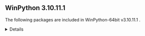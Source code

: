 ## WinPython 3.10.11.1 

The following packages are included in WinPython-64bit v3.10.11.1 .

<details>

### Tools

Name | Version | Description
-----|---------|------------
[Nodejs](https://nodejs.org) | v18.16.0 | a JavaScript runtime built on Chrome's V8 JavaScript engine
[npmjs](https://www.npmjs.com/) | 9.5.1 | a package manager for JavaScript
[Pandoc](https://pandoc.org/) | 2.3 | a universal document converter

### Python packages

Name | Version | Description
-----|---------|------------
[Python](http://www.python.org/) | 3.10.11 | Python programming language with standard library
[accelerate](https://pypi.org/project/accelerate) | 0.19.0 | Accelerate
[adodbapi](https://pypi.org/project/adodbapi) | 2.6.1.3 | A pure Python package implementing PEP 249 DB-API using Microsoft ADO.
[affine](https://pypi.org/project/affine) | 2.3.1 | Matrices describing affine transformation of the plane.
[aiofiles](https://pypi.org/project/aiofiles) | 22.1.0 | File support for asyncio.
[aiohttp](https://pypi.org/project/aiohttp) | 3.8.3 | Async http client/server framework (asyncio)
[aiosignal](https://pypi.org/project/aiosignal) | 1.2.0 | aiosignal: a list of registered asynchronous callbacks
[aiosqlite](https://pypi.org/project/aiosqlite) | 0.17.0 | asyncio bridge to the standard sqlite3 module
[alabaster](https://pypi.org/project/alabaster) | 0.7.12 | A configurable sidebar-enabled Sphinx theme
[alembic](https://pypi.org/project/alembic) | 1.8.0 | A database migration tool for SQLAlchemy.
[algopy](https://pypi.org/project/algopy) | 0.5.7 | ALGOPY: Taylor Arithmetic Computation and Algorithmic Differentiation
[altair](https://pypi.org/project/altair) | 4.2.2 | Altair: A declarative statistical visualization library for Python.
[altair_data_server](https://pypi.org/project/altair_data_server) | 0.4.1 | A background data server for Altair charts.
[altair_transform](https://pypi.org/project/altair_transform) | 0.2.0 | A python engine for evaluating Altair transforms.
[aniso8601](https://pypi.org/project/aniso8601) | 9.0.1 | A library for parsing ISO 8601 strings.
[ansiwrap](https://pypi.org/project/ansiwrap) | 0.8.4 | textwrap, but savvy to ANSI colors and styles
[anyio](https://pypi.org/project/anyio) | 3.6.2 | High level compatibility layer for multiple asynchronous event loop implementations
[appdirs](https://pypi.org/project/appdirs) | 1.4.4 | A small Python module for determining appropriate platform-specific dirs, e.g. a "user data dir".
[argon2_cffi](https://pypi.org/project/argon2_cffi) | 21.3.0 | The secure Argon2 password hashing algorithm.
[argon2_cffi_bindings](https://pypi.org/project/argon2_cffi_bindings) | 21.2.0 | Low-level CFFI bindings for Argon2
[arrow](https://pypi.org/project/arrow) | 1.2.2 | Better dates & times for Python
[arviz](https://pypi.org/project/arviz) | 0.15.1 | Exploratory analysis of Bayesian models
[asciitree](https://pypi.org/project/asciitree) | 0.3.3 | Draws ASCII trees.
[asgi_csrf](https://pypi.org/project/asgi_csrf) | 0.9 | ASGI middleware for protecting against CSRF attacks
[asgiref](https://pypi.org/project/asgiref) | 3.5.2 | ASGI specs, helper code, and adapters
[asn1crypto](https://pypi.org/project/asn1crypto) | 1.4.0 | Fast ASN.1 parser and serializer with definitions for private keys, public keys, certificates, CRL, OCSP, CMS, PKCS#3, PKCS#7, PKCS#8, PKCS#12, PKCS#5, X.509 and TSP
[asteval](https://pypi.org/project/asteval) | 0.9.27 | Safe, minimalistic evaluator of python expression using ast module
[astroid](https://pypi.org/project/astroid) | 2.12.12 | An abstract syntax tree for Python with inference support.
[astroml](https://pypi.org/project/astroml) | 1.0.2.post1 | tools for machine learning and data mining in Astronomy
[astropy](https://pypi.org/project/astropy) | 5.1.1 | Community-developed python astronomy tools
[asttokens](https://pypi.org/project/asttokens) | 2.1.0 | Annotate AST trees with source code positions
[async_generator](https://pypi.org/project/async_generator) | 1.10 | Async generators and context managers for Python 3.5+
[async_timeout](https://pypi.org/project/async_timeout) | 4.0.2 | Timeout context manager for asyncio programs
[atomicwrites](https://pypi.org/project/atomicwrites) | 1.4.0 | Atomic file writes.
[attrs](https://pypi.org/project/attrs) | 22.1.0 | Classes Without Boilerplate
[autopep8](https://pypi.org/project/autopep8) | 1.7.0 | A tool that automatically formats Python code to conform to the PEP 8 style guide
[azure_core](https://pypi.org/project/azure_core) | 1.25.1 | Microsoft Azure Core Library for Python
[azure_cosmos](https://pypi.org/project/azure_cosmos) | 4.3.1 | Microsoft Azure Cosmos Client Library for Python
[azure_identity](https://pypi.org/project/azure_identity) | 1.12.0 | Microsoft Azure Identity Library for Python
[babel](https://pypi.org/project/babel) | 2.10.3 | Internationalization utilities
[backcall](https://pypi.org/project/backcall) | 0.2.0 | Specifications for callback functions passed in to an API
[backports_abc](https://pypi.org/project/backports_abc) | 0.5 | A backport of recent additions to the 'collections.abc' module.
[baresql](https://pypi.org/project/baresql) | 0.8.0 | playing SQL directly on Python datas
[bcrypt](https://pypi.org/project/bcrypt) | 3.2.0 | Modern password hashing for your software and your servers
[beautifulsoup4](https://pypi.org/project/beautifulsoup4) | 4.11.1 | Screen-scraping library
[binaryornot](https://pypi.org/project/binaryornot) | 0.4.4 | Ultra-lightweight pure Python package to check if a file is binary or text.
[black](https://pypi.org/project/black) | 23.3.0 | The uncompromising code formatter.
[bleach](https://pypi.org/project/bleach) | 5.0.0 | An easy safelist-based HTML-sanitizing tool.
[blinker](https://pypi.org/project/blinker) | 1.4 | Fast, simple object-to-object and broadcast signaling
[blis](https://pypi.org/project/blis) | 0.7.9 | The Blis BLAS-like linear algebra library, as a self-contained C-extension.
[blosc](https://pypi.org/project/blosc) | 1.10.6 | Blosc data compressor
[bokeh](https://pypi.org/project/bokeh) | 3.1.1 | Interactive plots and applications in the browser from Python
[botorch](https://pypi.org/project/botorch) | 0.8.5 | Bayesian Optimization in PyTorch
[bottleneck](https://pypi.org/project/bottleneck) | 1.3.4 | Fast NumPy array functions written in C
[bqplot](https://pypi.org/project/bqplot) | 0.12.39 | Interactive plotting for the Jupyter notebook, using d3.js and ipywidgets.
[branca](https://pypi.org/project/branca) | 0.5.0 | Generate complex HTML+JS pages with Python
[brewer2mpl](https://pypi.org/project/brewer2mpl) | 1.4.1 | Connect colorbrewer2.org color maps to Python and matplotlib
[brotli](https://pypi.org/project/brotli) | 1.0.9 | Python bindings for the Brotli compression library
[build](https://pypi.org/project/build) | 0.10.0 | A simple, correct Python build frontend
[cachelib](https://pypi.org/project/cachelib) | 0.9.0 | A collection of cache libraries in the same API interface.
[cachetools](https://pypi.org/project/cachetools) | 5.2.0 | Extensible memoizing collections and decorators
[cartopy](https://pypi.org/project/cartopy) | 0.21.1 | A cartographic python library with Matplotlib support for visualisation
[catalogue](https://pypi.org/project/catalogue) | 2.0.8 | Super lightweight function registries for your library
[certifi](https://pypi.org/project/certifi) | 2022.9.24 | Python package for providing Mozilla's CA Bundle.
[cffi](https://pypi.org/project/cffi) | 1.15.0 | Foreign Function Interface for Python calling C code.
[cftime](https://pypi.org/project/cftime) | 1.6.0 | Time-handling functionality from netcdf4-python
[chardet](https://pypi.org/project/chardet) | 5.0.0 | Universal encoding detector for Python 2 and 3
[charset_normalizer](https://pypi.org/project/charset_normalizer) | 2.0.12 | The Real First Universal Charset Detector. Open, modern and actively maintained alternative to Chardet.
[click](https://pypi.org/project/click) | 8.1.3 | Composable command line interface toolkit
[click_default_group_wheel](https://pypi.org/project/click_default_group_wheel) | 1.2.2 | Extends click.Group to invoke a command without explicit subcommand name (packaged as a wheel)
[click_plugins](https://pypi.org/project/click_plugins) | 1.1.1 | An extension module for click to enable registering CLI commands via setuptools entry-points.
[cligj](https://pypi.org/project/cligj) | 0.7.2 | Click params for commmand line interfaces to GeoJSON
[cloudpickle](https://pypi.org/project/cloudpickle) | 2.1.0 | Extended pickling support for Python objects
[clr_loader](https://pypi.org/project/clr_loader) | 0.2.5 | Generic pure Python loader for .NET runtimes
[clrmagic](https://pypi.org/project/clrmagic) | 0.0.1a2 | IPython cell magic to use .NET languages
[colorama](https://pypi.org/project/colorama) | 0.4.6 | Cross-platform colored terminal text.
[colorcet](https://pypi.org/project/colorcet) | 3.0.1 | Collection of perceptually uniform colormaps
[comm](https://pypi.org/project/comm) | 0.1.3 | Jupyter Python Comm implementation, for usage in ipykernel, xeus-python etc.
[commonmark](https://pypi.org/project/commonmark) | 0.9.1 | Python parser for the CommonMark Markdown spec
[confection](https://pypi.org/project/confection) | 0.0.3 | The sweetest config system for Python
[cons](https://pypi.org/project/cons) | 0.4.5 | An implementation of Lisp/Scheme-like cons in Python.
[contourpy](https://pypi.org/project/contourpy) | 1.0.7 | Python library for calculating contours of 2D quadrilateral grids
[cookiecutter](https://pypi.org/project/cookiecutter) | 2.1.1 | A command-line utility that creates projects from project templates, e.g. creating a Python package project from a Python package project template.
[coverage](https://pypi.org/project/coverage) | 6.5.0 | Code coverage measurement for Python
[cramjam](https://pypi.org/project/cramjam) | 2.6.2 | Thin Python bindings to de/compression algorithms in Rust
[cryptography](https://pypi.org/project/cryptography) | 37.0.4 | cryptography is a package which provides cryptographic recipes and primitives to Python developers.
[csvs_to_sqlite](https://pypi.org/project/csvs_to_sqlite) | 1.3.1a0 | Convert CSV files into a SQLite database
[cvxopt](https://pypi.org/project/cvxopt) | 1.3.0 | Convex optimization package
[cvxpy](https://pypi.org/project/cvxpy) | 1.3.1 | A domain-specific language for modeling convex optimization problems in Python.
[cycler](https://pypi.org/project/cycler) | 0.11.0 | Composable style cycles
[cymem](https://pypi.org/project/cymem) | 2.0.7 | Manage calls to calloc/free through Cython
[cython](https://pypi.org/project/cython) | 0.29.34 | The Cython compiler for writing C extensions for the Python language.
[cytoolz](https://pypi.org/project/cytoolz) | 0.12.1 | Cython implementation of Toolz: High performance functional utilities
[dash](https://pypi.org/project/dash) | 2.8.1 | A Python framework for building reactive web-apps. Developed by Plotly.
[dash_core_components](https://pypi.org/project/dash_core_components) | 2.0.0 | Core component suite for Dash
[dash_html_components](https://pypi.org/project/dash_html_components) | 2.0.0 | Vanilla HTML components for Dash
[dash_table](https://pypi.org/project/dash_table) | 5.0.0 | Dash table
[dask](https://pypi.org/project/dask) | 2023.5.0 | Parallel PyData with Task Scheduling
[dask_glm](https://pypi.org/project/dask_glm) | 0.2.0 | Generalized Linear Models with Dask
[dask_image](https://pypi.org/project/dask_image) | 2023.3.0 | Distributed image processing
[dask_ml](https://pypi.org/project/dask_ml) | 2023.3.24 | A library for distributed and parallel machine learning
[dask_searchcv](https://pypi.org/project/dask_searchcv) | 0.2.0 | Tools for doing hyperparameter search with Scikit-Learn and Dask
[databases](https://pypi.org/project/databases) | 0.5.5 | Async database support for Python.
[datasette](https://pypi.org/project/datasette) | 0.64.3 | A tool for exploring and publishing data
[datasette_graphql](https://pypi.org/project/datasette_graphql) | 2.1.1 | Datasette plugin providing an automatic GraphQL API for your SQLite databases
[datashader](https://pypi.org/project/datashader) | 0.14.5a1+g7a97e97.dirty | Data visualization toolchain based on aggregating into a grid
[datashape](https://pypi.org/project/datashape) | 0.5.2 | A data description language.
[dateparser](https://pypi.org/project/dateparser) | 1.1.0 | Date parsing library designed to parse dates from HTML pages
[db.py](https://pypi.org/project/db.py) | 0.5.4b1 | a db package that doesn't suck
[deap](https://pypi.org/project/deap) | 1.3.1 | Distributed Evolutionary Algorithms in Python
[debugpy](https://pypi.org/project/debugpy) | 1.6.7 | An implementation of the Debug Adapter Protocol for Python
[decorator](https://pypi.org/project/decorator) | 4.4.2 | Decorators for Humans
[defusedxml](https://pypi.org/project/defusedxml) | 0.7.1 | XML bomb protection for Python stdlib modules
[deprecated](https://pypi.org/project/deprecated) | 1.2.13 | Python @deprecated decorator to deprecate old python classes, functions or methods.
[deprecation](https://pypi.org/project/deprecation) | 2.1.0 | A library to handle automated deprecations
[diff_match_patch](https://pypi.org/project/diff_match_patch) | 20200713 | Repackaging of Google's Diff Match and Patch libraries. Offers robust algorithms to perform the operations required for synchronizing plain text.
[dill](https://pypi.org/project/dill) | 0.3.5 | serialize all of python
[dirty_cat](https://pypi.org/project/dirty_cat) | 0.4.1 | Machine learning with dirty categories.
[distlib](https://pypi.org/project/distlib) | 0.3.6 | Distribution utilities
[distributed](https://pypi.org/project/distributed) | 2023.5.0 | Distributed scheduler for Dask
[django](https://pypi.org/project/django) | 4.1.2 | A high-level Python web framework that encourages rapid development and clean, pragmatic design.
[dnspython](https://pypi.org/project/dnspython) | 2.1.0 | DNS toolkit
[docopt](https://pypi.org/project/docopt) | 0.6.2 | Pythonic argument parser, that will make you smile
[docrepr](https://pypi.org/project/docrepr) | 0.1.1 | docrepr renders Python docstrings in HTML
[docstring_to_markdown](https://pypi.org/project/docstring_to_markdown) | 0.10 | On the fly conversion of Python docstrings to markdown
[docutils](https://pypi.org/project/docutils) | 0.18.1 | Docutils -- Python Documentation Utilities
[duckdb](https://pypi.org/project/duckdb) | 0.8.0 | DuckDB embedded database
[ecos](https://pypi.org/project/ecos) | 2.0.12 | This is the Python package for ECOS: Embedded Cone Solver. See Github page for more information.
[emcee](https://pypi.org/project/emcee) | 3.1.2 | The Python ensemble sampling toolkit for MCMC
[entrypoints](https://pypi.org/project/entrypoints) | 0.4 | Discover and load entry points from installed packages.
[et_xmlfile](https://pypi.org/project/et_xmlfile) | 1.1.0 | An implementation of lxml.xmlfile for the standard library
[etuples](https://pypi.org/project/etuples) | 0.3.8 | Python S-expression emulation using tuple-like objects.
[exceptiongroup](https://pypi.org/project/exceptiongroup) | 1.1.1 | Backport of PEP 654 (exception groups)
[executing](https://pypi.org/project/executing) | 1.2.0 | Get the currently executing AST node of a frame, and other information
[fast_histogram](https://pypi.org/project/fast_histogram) | 0.11 | Fast simple 1D and 2D histograms
[fastai](https://pypi.org/project/fastai) | 2.7.12 | fastai makes deep learning with PyTorch faster, more accurate, and easier
[fastapi](https://pypi.org/project/fastapi) | 0.95.1 | FastAPI framework, high performance, easy to learn, fast to code, ready for production
[fastcore](https://pypi.org/project/fastcore) | 1.5.11 | Python supercharged for fastai development
[fastdownload](https://pypi.org/project/fastdownload) | 0.0.7 | A general purpose data downloading library.
[fasteners](https://pypi.org/project/fasteners) | 0.17.3 | A python package that provides useful locks.
[fastjsonschema](https://pypi.org/project/fastjsonschema) | 2.16.2 | Fastest Python implementation of JSON schema
[fastparquet](https://pypi.org/project/fastparquet) | 2023.4.0 | Python support for Parquet file format
[fastprogress](https://pypi.org/project/fastprogress) | 1.0.3 | A nested progress with plotting options for fastai
[feather_format](https://pypi.org/project/feather_format) | 0.4.1 | Simple wrapper library to the Apache Arrow-based Feather File Format
[filelock](https://pypi.org/project/filelock) | 3.8.0 | A platform independent file lock.
[filterpy](https://pypi.org/project/filterpy) | 1.4.5 | Kalman filtering and optimal estimation library
[fiona](https://pypi.org/project/fiona) | 1.8.21 | Fiona reads and writes spatial data files
[flake8](https://pypi.org/project/flake8) | 5.0.4 | the modular source code checker: pep8, pyflakes and co
[flask](https://pypi.org/project/flask) | 2.2.2 | A simple framework for building complex web applications.
[flask_accepts](https://pypi.org/project/flask_accepts) | 0.18.4 | Easy, opinionated Flask input/output handling with Flask-restx and Marshmallow
[flask_mail](https://pypi.org/project/flask_mail) | 0.9.1 | Flask extension for sending email
[flask_restx](https://pypi.org/project/flask_restx) | 0.5.1 | Fully featured framework for fast, easy and documented API development with Flask
[flask_session](https://pypi.org/project/flask_session) | 0.4.0 | Adds server-side session support to your Flask application
[flask_sqlalchemy](https://pypi.org/project/flask_sqlalchemy) | 2.5.1 | Adds SQLAlchemy support to your Flask application.
[flaskerize](https://pypi.org/project/flaskerize) | 0.14.0 | Python CLI build/dev tool for templated code generation and project modification. Think Angular schematics for Python.
[flit](https://pypi.org/project/flit) | 3.8.0 | A simple packaging tool for simple packages.
[flit_core](https://pypi.org/project/flit_core) | 3.8.0 | Distribution-building parts of Flit. See flit package for more information
[folium](https://pypi.org/project/folium) | 0.13.0 | Make beautiful maps with Leaflet.js & Python
[fonttools](https://pypi.org/project/fonttools) | 4.37.4 | Tools to manipulate font files
[formlayout](https://pypi.org/project/formlayout) | 1.2.1a1 | The most easy way to create Qt form dialogs and widgets with Python
[fqdn](https://pypi.org/project/fqdn) | 1.5.1 | Validates fully-qualified domain names against RFC 1123, so that they are acceptable to modern bowsers
[frozenlist](https://pypi.org/project/frozenlist) | 1.3.0 | A list-like structure which implements collections.abc.MutableSequence
[fs](https://pypi.org/project/fs) | 2.4.15 | Python's filesystem abstraction layer
[fsspec](https://pypi.org/project/fsspec) | 2023.5.0 | File-system specification
[future](https://pypi.org/project/future) | 0.18.2 | Clean single-source support for Python 3 and 2
[fuzzywuzzy](https://pypi.org/project/fuzzywuzzy) | 0.18.0 | Fuzzy string matching in python
[gast](https://pypi.org/project/gast) | 0.4.0 | Python AST that abstracts the underlying Python version
[gdal](https://pypi.org/project/gdal) | 3.4.3 | GDAL: Geospatial Data Abstraction Library
[geographiclib](https://pypi.org/project/geographiclib) | 1.52 | The geodesic routines from GeographicLib
[geopandas](https://pypi.org/project/geopandas) | 0.13.0 | Geographic pandas extensions
[geopy](https://pypi.org/project/geopy) | 2.2.0 | Python Geocoding Toolbox
[geoviews](https://pypi.org/project/geoviews) | 1.10.0a2.post4+g65df916 | GeoViews is a Python library that makes it easy to explore and visualize geographical, meteorological, and oceanographic datasets, such as those used in weather, climate, and remote sensing research.
[gitdb](https://pypi.org/project/gitdb) | 4.0.9 | Git Object Database
[gitpython](https://pypi.org/project/gitpython) | 3.1.29 | Python Git Library
[gmpy2](https://pypi.org/project/gmpy2) | 2.1.5 | GMP/MPIR, MPFR, and MPC interface to Python 2.6+ and 3.x
[gpytorch](https://pypi.org/project/gpytorch) | 1.10 | An implementation of Gaussian Processes in Pytorch
[graphene](https://pypi.org/project/graphene) | 3.1.1 | GraphQL Framework for Python
[graphql_core](https://pypi.org/project/graphql_core) | 3.2.3 | GraphQL implementation for Python, a port of GraphQL.js, the JavaScript reference implementation for GraphQL.
[graphql_relay](https://pypi.org/project/graphql_relay) | 3.2.0 | Relay library for graphql-core-next
[greenlet](https://pypi.org/project/greenlet) | 2.0.2 | Lightweight in-process concurrent programming
[guidata](https://pypi.org/project/guidata) | 2.3.1 | Automatic graphical user interfaces generation for easy dataset editing and display
[guiqwt](https://pypi.org/project/guiqwt) | 4.3.3 | guiqwt is a set of tools for curve and image plotting (extension to PythonQwt)
[h11](https://pypi.org/project/h11) | 0.12.0 | A pure-Python, bring-your-own-I/O implementation of HTTP/1.1
[h2](https://pypi.org/project/h2) | 4.1.0 | HTTP/2 State-Machine based protocol implementation
[h5netcdf](https://pypi.org/project/h5netcdf) | 1.1.0 | netCDF4 via h5py
[h5py](https://pypi.org/project/h5py) | 3.7.0 | Read and write HDF5 files from Python
[heapdict](https://pypi.org/project/heapdict) | 1.0.1 | a heap with decrease-key and increase-key operations
[holoviews](https://pypi.org/project/holoviews) | 1.16.0 | Stop plotting your data - annotate your data and let it visualize itself.
[hpack](https://pypi.org/project/hpack) | 4.0.0 | Pure-Python HPACK header compression
[html5lib](https://pypi.org/project/html5lib) | 1.1 | HTML parser based on the WHATWG HTML specification
[httpcore](https://pypi.org/project/httpcore) | 0.15.0 | A minimal low-level HTTP client.
[httpie](https://pypi.org/project/httpie) | 3.2.1 | HTTPie - a CLI, cURL-like tool for humans.
[httpx](https://pypi.org/project/httpx) | 0.23.0 | The next generation HTTP client.
[huggingface_hub](https://pypi.org/project/huggingface_hub) | 0.14.1 | Client library to download and publish models, datasets and other repos on the huggingface.co hub
[hupper](https://pypi.org/project/hupper) | 1.10.3 | Integrated process monitor for developing and reloading daemons.
[husl](https://pypi.org/project/husl) | 4.0.3 | Human-friendly HSL
[hvplot](https://pypi.org/project/hvplot) | 0.8.3 | A high-level plotting API for the PyData ecosystem built on HoloViews.
[hypercorn](https://pypi.org/project/hypercorn) | 0.14.3 | A ASGI Server based on Hyper libraries and inspired by Gunicorn.
[hyperframe](https://pypi.org/project/hyperframe) | 6.0.1 | HTTP/2 framing layer for Python
[hypothesis](https://pypi.org/project/hypothesis) | 6.56.2 | A library for property-based testing
[idlex](https://pypi.org/project/idlex) | 1.22 | IDLE Extensions for Python
[idna](https://pypi.org/project/idna) | 3.1 | Internationalized Domain Names in Applications (IDNA)
[imageio](https://pypi.org/project/imageio) | 2.28.1 | Library for reading and writing a wide range of image, video, scientific, and volumetric data formats.
[imageio_ffmpeg](https://pypi.org/project/imageio_ffmpeg) | 0.4.2 | FFMPEG wrapper for Python
[imagesize](https://pypi.org/project/imagesize) | 1.4.1 | Getting image size from png/jpeg/jpeg2000/gif file
[imbalanced_learn](https://pypi.org/project/imbalanced_learn) | 0.10.1 | Toolbox for imbalanced dataset in machine learning.
[importlib_metadata](https://pypi.org/project/importlib_metadata) | 5.0.0 | Read metadata from Python packages
[inflection](https://pypi.org/project/inflection) | 0.5.1 | A port of Ruby on Rails inflector to Python
[iniconfig](https://pypi.org/project/iniconfig) | 1.1.1 | iniconfig: brain-dead simple config-ini parsing
[intake](https://pypi.org/project/intake) | 0.6.4 | Data load and catalog system
[intervaltree](https://pypi.org/project/intervaltree) | 3.0.2 | Editable interval tree data structure for Python 2 and 3
[ipycanvas](https://pypi.org/project/ipycanvas) | 0.13.1 | Interactive widgets library exposing the browser's Canvas API
[ipydatagrid](https://pypi.org/project/ipydatagrid) | 1.1.15 | Fast Datagrid widget for the Jupyter Notebook and JupyterLab
[ipykernel](https://pypi.org/project/ipykernel) | 6.22.0 | IPython Kernel for Jupyter
[ipyleaflet](https://pypi.org/project/ipyleaflet) | 0.17.2 | A Jupyter widget for dynamic Leaflet maps
[ipympl](https://pypi.org/project/ipympl) | 0.9.3 | Matplotlib Jupyter Extension
[ipython](https://pypi.org/project/ipython) | 8.13.1 | IPython: Productive Interactive Computing
[ipython_genutils](https://pypi.org/project/ipython_genutils) | 0.2.0 | Vestigial utilities from IPython
[ipython_sql](https://pypi.org/project/ipython_sql) | 0.4.1b1 | RDBMS access via IPython
[ipywidgets](https://pypi.org/project/ipywidgets) | 8.0.6 | IPython HTML widgets for Jupyter
[isoduration](https://pypi.org/project/isoduration) | 20.11.0 | Operations with ISO 8601 durations
[isort](https://pypi.org/project/isort) | 5.10.1 | A Python utility / library to sort Python imports.
[itsdangerous](https://pypi.org/project/itsdangerous) | 2.1.2 | Various helpers to pass data to untrusted environments and back.
[janus](https://pypi.org/project/janus) | 1.0.0 | Mixed sync-async queue to interoperate between asyncio tasks and classic threads
[jaraco.classes](https://pypi.org/project/jaraco.classes) | 3.2.3 | Utility functions for Python class constructs
[jedi](https://pypi.org/project/jedi) | 0.18.2 | An autocompletion tool for Python that can be used for text editors.
[jellyfish](https://pypi.org/project/jellyfish) | 0.11.2 | a library for doing approximate and phonetic matching of strings.
[jinja2](https://pypi.org/project/jinja2) | 3.1.2 | A small but fast and easy to use stand-alone template engine written in pure python.
[jinja2_time](https://pypi.org/project/jinja2_time) | 0.2.0 | Jinja2 Extension for Dates and Times
[joblib](https://pypi.org/project/joblib) | 1.2.0 | Lightweight pipelining: using Python functions as pipeline jobs.
[json5](https://pypi.org/project/json5) | 0.9.8 | A Python implementation of the JSON5 data format.
[jsonpointer](https://pypi.org/project/jsonpointer) | 2.3 | Identify specific nodes in a JSON document (RFC 6901)
[jsonschema](https://pypi.org/project/jsonschema) | 4.17.3 | An implementation of JSON Schema validation for Python
[julia](https://pypi.org/project/julia) | 0.6.1 | Julia/Python bridge with IPython support.
[jupyter](https://pypi.org/project/jupyter) | 1.0.0 | Jupyter metapackage. Install all the Jupyter components in one go.
[jupyter_bokeh](https://pypi.org/project/jupyter_bokeh) | 3.0.7 | A Jupyter extension for rendering Bokeh content.
[jupyter_client](https://pypi.org/project/jupyter_client) | 8.2.0 | Jupyter protocol implementation and client libraries
[jupyter_console](https://pypi.org/project/jupyter_console) | 6.4.4 | Jupyter terminal console
[jupyter_core](https://pypi.org/project/jupyter_core) | 5.3.0 | Jupyter core package. A base package on which Jupyter projects rely.
[jupyter_events](https://pypi.org/project/jupyter_events) | 0.6.3 | Jupyter Event System library
[jupyter_packaging](https://pypi.org/project/jupyter_packaging) | 0.12.3 | Jupyter Packaging Utilities
[jupyter_server](https://pypi.org/project/jupyter_server) | 2.5.0 | The Jupyter Server
[jupyter_server_fileid](https://pypi.org/project/jupyter_server_fileid) | 0.9.0 | 
[jupyter_server_mathjax](https://pypi.org/project/jupyter_server_mathjax) | 0.2.6 | MathJax resources as a Jupyter Server Extension.
[jupyter_server_terminals](https://pypi.org/project/jupyter_server_terminals) | 0.4.4 | A Jupyter Server Extension Providing Terminals.
[jupyter_server_ydoc](https://pypi.org/project/jupyter_server_ydoc) | 0.8.0 | A Jupyter Server Extension Providing Y Documents.
[jupyter_sphinx](https://pypi.org/project/jupyter_sphinx) | 0.4.0 | Jupyter Sphinx Extensions
[jupyter_ydoc](https://pypi.org/project/jupyter_ydoc) | 0.2.4 | Document structures for collaborative editing using Ypy
[jupyterlab](https://pypi.org/project/jupyterlab) | 3.6.3 | The JupyterLab notebook server extension.
[jupyterlab_launcher](https://pypi.org/project/jupyterlab_launcher) | 0.13.1 | Jupyter Launcher
[jupyterlab_pygments](https://pypi.org/project/jupyterlab_pygments) | 0.2.2 | Pygments theme
[jupyterlab_rise](https://pypi.org/project/jupyterlab_rise) | 0.2.0 | RISE: "Live" Reveal.js JupyterLab Slideshow extension.
[jupyterlab_server](https://pypi.org/project/jupyterlab_server) | 2.22.1 | JupyterLab Server
[jupyterlab_widgets](https://pypi.org/project/jupyterlab_widgets) | 3.0.7 | JupyterLab extension providing HTML widgets
[keyring](https://pypi.org/project/keyring) | 23.13.1 | Store and access your passwords safely.
[kiwisolver](https://pypi.org/project/kiwisolver) | 1.4.3 | A fast implementation of the Cassowary constraint solver
[langcodes](https://pypi.org/project/langcodes) | 3.3.0 | Tools for labeling human languages with IETF language tags
[lazy_loader](https://pypi.org/project/lazy_loader) | 0.2 | lazy_loader
[lazy_object_proxy](https://pypi.org/project/lazy_object_proxy) | 1.7.1 | A fast and thorough lazy object proxy.
[linear_operator](https://pypi.org/project/linear_operator) | 0.4.0 | A linear operator implementation, primarily designed for finite-dimensional positive definite operators (i.e. kernel matrices).
[linkify_it_py](https://pypi.org/project/linkify_it_py) | 2.0.0 | Links recognition library with FULL unicode support.
[llvmlite](https://pypi.org/project/llvmlite) | 0.40.0 | lightweight wrapper around basic LLVM functionality
[lmfit](https://pypi.org/project/lmfit) | 1.0.3 | Least-Squares Minimization with Bounds and Constraints
[locket](https://pypi.org/project/locket) | 1.0.0 | File-based locks for Python for Linux and Windows
[logical_unification](https://pypi.org/project/logical_unification) | 0.4.5 | Logical unification in Python
[loky](https://pypi.org/project/loky) | 3.4.0 | A robust implementation of concurrent.futures.ProcessPoolExecutor
[lxml](https://pypi.org/project/lxml) | 4.9.0 | Powerful and Pythonic XML processing library combining libxml2/libxslt with the ElementTree API.
[lz4](https://pypi.org/project/lz4) | 4.3.2 | LZ4 Bindings for Python
[mako](https://pypi.org/project/mako) | 1.2.0 | A super-fast templating language that borrows the  best ideas from the existing templating languages.
[markdown](https://pypi.org/project/markdown) | 3.3.7 | Python implementation of Markdown.
[markdown_it_py](https://pypi.org/project/markdown_it_py) | 2.2.0 | Python port of markdown-it. Markdown parsing, done right!
[markupsafe](https://pypi.org/project/markupsafe) | 2.1.1 | Safely add untrusted strings to HTML/XML markup.
[marshmallow](https://pypi.org/project/marshmallow) | 3.12.1 | A lightweight library for converting complex datatypes to and from native Python datatypes.
[matplotlib](https://pypi.org/project/matplotlib) | 3.7.1 | Python plotting package
[matplotlib_inline](https://pypi.org/project/matplotlib_inline) | 0.1.6 | Inline Matplotlib backend for Jupyter
[maturin](https://pypi.org/project/maturin) | 0.14.15 | Build and publish crates with pyo3, rust-cpython and cffi bindings as well as rust binaries as python packages
[mccabe](https://pypi.org/project/mccabe) | 0.7.0 | McCabe checker, plugin for flake8
[mdit_py_plugins](https://pypi.org/project/mdit_py_plugins) | 0.3.5 | Collection of plugins for markdown-it-py
[mdurl](https://pypi.org/project/mdurl) | 0.1.2 | Markdown URL utilities
[mercantile](https://pypi.org/project/mercantile) | 1.2.1 | Web mercator XYZ tile utilities
[mergedeep](https://pypi.org/project/mergedeep) | 1.3.4 | A deep merge function for &#128013;.
[metakernel](https://pypi.org/project/metakernel) | 0.28.2 | Metakernel for Jupyter
[minikanren](https://pypi.org/project/minikanren) | 1.0.3 | Relational programming in Python
[missingno](https://pypi.org/project/missingno) | 0.5.1 | Missing data visualization module for Python.
[mistune](https://pypi.org/project/mistune) | 0.8.4 | The fastest markdown parser in pure Python
[mizani](https://pypi.org/project/mizani) | 0.9.0 | Scales for Python
[mlxtend](https://pypi.org/project/mlxtend) | 0.22.0 | Machine Learning Library Extensions
[more_itertools](https://pypi.org/project/more_itertools) | 9.0.0 | More routines for operating on iterables, beyond itertools
[moviepy](https://pypi.org/project/moviepy) | 1.0.3 | Video editing with Python
[mpl_scatter_density](https://pypi.org/project/mpl_scatter_density) | 0.7 | Matplotlib helpers to make density scatter plots
[mpld3](https://pypi.org/project/mpld3) | 0.5.8 | D3 Viewer for Matplotlib
[mpldatacursor](https://pypi.org/project/mpldatacursor) | 0.7.1 | Interactive data cursors for Matplotlib
[mpmath](https://pypi.org/project/mpmath) | 1.2.1 | Python library for arbitrary-precision floating-point arithmetic
[msal](https://pypi.org/project/msal) | 1.22.0 | The Microsoft Authentication Library (MSAL) for Python library enables your app to access the Microsoft Cloud by supporting authentication of users with Microsoft Azure Active Directory accounts (AAD) and Microsoft Accounts (MSA) using industry standard OAuth2 and OpenID Connect.
[msal_extensions](https://pypi.org/project/msal_extensions) | 1.0.0 | Microsoft Authentication Library extensions (MSAL EX) provides a persistence API that can save your data on disk, encrypted on Windows, macOS and Linux. Concurrent data access will be coordinated by a file lock mechanism.
[msgpack](https://pypi.org/project/msgpack) | 1.0.4 | MessagePack (de)serializer.
[msvc_runtime](https://pypi.org/project/msvc_runtime) | 14.34.31931 | Install the Microsoft&#8482; Visual C++&#8482; runtime DLLs to the sys.prefix and Scripts directories
[multidict](https://pypi.org/project/multidict) | 6.0.2 | multidict implementation
[multipledispatch](https://pypi.org/project/multipledispatch) | 0.6.0 | Multiple dispatch
[munch](https://pypi.org/project/munch) | 2.5.0 | A dot-accessible dictionary (a la JavaScript objects)
[murmurhash](https://pypi.org/project/murmurhash) | 1.0.9 | Cython bindings for MurmurHash
[mypy](https://pypi.org/project/mypy) | 1.3.0 | Optional static typing for Python
[mypy_extensions](https://pypi.org/project/mypy_extensions) | 1.0.0 | Experimental type system extensions for programs checked with the mypy typechecker.
[mysql_connector_python](https://pypi.org/project/mysql_connector_python) | 8.0.21 | MySQL driver written in Python
[nbclassic](https://pypi.org/project/nbclassic) | 1.0.0 | Jupyter Notebook as a Jupyter Server Extension.
[nbclient](https://pypi.org/project/nbclient) | 0.7.4 | A client library for executing notebooks. Formally nbconvert's ExecutePreprocessor.
[nbconvert](https://pypi.org/project/nbconvert) | 6.5.0 | Converting Jupyter Notebooks
[nbconvert_reportlab](https://pypi.org/project/nbconvert_reportlab) | 0.2 | Convert notebooks to PDF using Reportlab
[nbdime](https://pypi.org/project/nbdime) | 3.1.1 | Diff and merge of Jupyter Notebooks
[nbformat](https://pypi.org/project/nbformat) | 5.7.0 | The Jupyter Notebook format
[nbval](https://pypi.org/project/nbval) | 0.9.6 | A py.test plugin to validate Jupyter notebooks
[nest_asyncio](https://pypi.org/project/nest_asyncio) | 1.5.6 | Patch asyncio to allow nested event loops
[netcdf4](https://pypi.org/project/netcdf4) | 1.6.0 | Provides an object-oriented python interface to the netCDF version 4 library.
[networkx](https://pypi.org/project/networkx) | 3.1 | Python package for creating and manipulating graphs and networks
[nlopt](https://pypi.org/project/nlopt) | 2.7.1 | Library for nonlinear optimization, wrapping many algorithms for global and local, constrained or unconstrained, optimization
[nltk](https://pypi.org/project/nltk) | 3.7 | Natural Language Toolkit
[notebook](https://pypi.org/project/notebook) | 6.5.4 | A web-based notebook environment for interactive computing
[notebook_shim](https://pypi.org/project/notebook_shim) | 0.2.3 | A shim layer for notebook traits and config
[ntlm_auth](https://pypi.org/project/ntlm_auth) | 1.5.0 | Creates NTLM authentication structures
[numba](https://pypi.org/project/numba) | 0.57.0 | compiling Python code using LLVM
[numcodecs](https://pypi.org/project/numcodecs) | 0.10.0 | A Python package providing buffer compression and transformation codecs for use in data storage and communication applications.
[numdifftools](https://pypi.org/project/numdifftools) | 0.9.40 | Solves automatic numerical differentiation problems in one or more variables.
[numexpr](https://pypi.org/project/numexpr) | 2.8.4 | Fast numerical expression evaluator for NumPy
[numpy](https://pypi.org/project/numpy) | 1.24.2 | NumPy is the fundamental package for array computing with Python.
[numpydoc](https://pypi.org/project/numpydoc) | 1.3 | Sphinx extension to support docstrings in Numpy format
[oct2py](https://pypi.org/project/oct2py) | 5.4.3 | Python to GNU Octave bridge --> run m-files from python.
[octave_kernel](https://pypi.org/project/octave_kernel) | 0.34.1 | A Jupyter kernel for Octave.
[openai](https://pypi.org/project/openai) | 0.27.5 | Python client library for the OpenAI API
[openpyxl](https://pypi.org/project/openpyxl) | 3.0.10 | A Python library to read/write Excel 2010 xlsx/xlsm files
[opt_einsum](https://pypi.org/project/opt_einsum) | 3.3.0 | Optimizing numpys einsum function
[orjson](https://pypi.org/project/orjson) | 3.7.3 | Fast, correct Python JSON library supporting dataclasses, datetimes, and numpy
[osqp](https://pypi.org/project/osqp) | 0.6.2.post9 | OSQP: The Operator Splitting QP Solver
[outcome](https://pypi.org/project/outcome) | 1.2.0 | Capture the outcome of Python function calls.
[packaging](https://pypi.org/project/packaging) | 22.0 | Core utilities for Python packages
[pandas](https://pypi.org/project/pandas) | 1.5.2 | Powerful data structures for data analysis, time series, and statistics
[pandas_datareader](https://pypi.org/project/pandas_datareader) | 0.10.0 | Data readers extracted from the pandas codebase,should be compatible with recent pandas versions
[pandocfilters](https://pypi.org/project/pandocfilters) | 1.5.0 | Utilities for writing pandoc filters in python
[panel](https://pypi.org/project/panel) | 1.0.2 | A high level app and dashboarding solution for Python.
[papermill](https://pypi.org/project/papermill) | 2.4.0 | Parametrize and run Jupyter and nteract Notebooks
[param](https://pypi.org/project/param) | 1.13.0 | Declarative Python programming using Parameters.
[parambokeh](https://pypi.org/project/parambokeh) | 0.2.3 | ParamBokeh provides an easy way to generate a UI for param based classes in the notebook or on bokeh server.
[paramiko](https://pypi.org/project/paramiko) | 2.8.0 | SSH2 protocol library
[paramnb](https://pypi.org/project/paramnb) | 2.0.4 | Generate ipywidgets from Parameterized objects in the notebook
[parso](https://pypi.org/project/parso) | 0.8.3 | A Python Parser
[partd](https://pypi.org/project/partd) | 1.2.0 | Appendable key-value storage
[pathspec](https://pypi.org/project/pathspec) | 0.11.0 | Utility library for gitignore style pattern matching of file paths.
[pathy](https://pypi.org/project/pathy) | 0.10.1 | pathlib.Path subclasses for local and cloud bucket storage
[patsy](https://pypi.org/project/patsy) | 0.5.3 | A Python package for describing statistical models and for building design matrices.
[pdfrw](https://pypi.org/project/pdfrw) | 0.4.post2 | PDF file reader/writer library
[pep8](https://pypi.org/project/pep8) | 1.7.1 | Python style guide checker
[pexpect](https://pypi.org/project/pexpect) | 4.8.0 | Pexpect allows easy control of interactive console applications.
[pg8000](https://pypi.org/project/pg8000) | 1.23.0 | PostgreSQL interface library
[pickleshare](https://pypi.org/project/pickleshare) | 0.7.5 | Tiny 'shelve'-like database with concurrency support
[pillow](https://pypi.org/project/pillow) | 9.5.0 | Python Imaging Library (Fork)
[pims](https://pypi.org/project/pims) | 0.6.1 | Python Image Sequence
[pint](https://pypi.org/project/pint) | 0.19.2 | Physical quantities module
[pip](https://pypi.org/project/pip) | 23.1.2 | The PyPA recommended tool for installing Python packages.
[pkginfo](https://pypi.org/project/pkginfo) | 1.8.3 | Query metadatdata from sdists / bdists / installed packages.
[platformdirs](https://pypi.org/project/platformdirs) | 2.5.4 | A small Python module for determining appropriate platform-specific dirs, e.g. a "user data dir".
[plotly](https://pypi.org/project/plotly) | 5.13.1 | An open-source, interactive graphing library for Python
[plotnine](https://pypi.org/project/plotnine) | 0.12.1 | A grammar of graphics for python
[pluggy](https://pypi.org/project/pluggy) | 1.0.0 | plugin and hook calling mechanisms for python
[ply](https://pypi.org/project/ply) | 3.11 | Python Lex & Yacc
[pmdarima](https://pypi.org/project/pmdarima) | 2.0.2 | Python's forecast::auto.arima equivalent
[polars](https://pypi.org/project/polars) | 0.17.11 | Blazingly fast DataFrame library
[portalocker](https://pypi.org/project/portalocker) | 2.7.0 | Wraps the portalocker recipe for easy usage
[portpicker](https://pypi.org/project/portpicker) | 1.5.0 | A library to choose unique available network ports.
[ppci](https://pypi.org/project/ppci) | 0.5.9 | A compiler for ARM, X86, MSP430, xtensa and more implemented in pure Python
[preshed](https://pypi.org/project/preshed) | 3.0.8 | Cython hash table that trusts the keys are pre-hashed
[prettytable](https://pypi.org/project/prettytable) | 3.3.0 | A simple Python library for easily displaying tabular data in a visually appealing ASCII table format.
[priority](https://pypi.org/project/priority) | 2.0.0 | A pure-Python implementation of the HTTP/2 priority tree
[proglog](https://pypi.org/project/proglog) | 0.1.10 | Log and progress bar manager for console, notebooks, web...
[prometheus_client](https://pypi.org/project/prometheus_client) | 0.15.0 | Python client for the Prometheus monitoring system.
[prompt_toolkit](https://pypi.org/project/prompt_toolkit) | 3.0.33 | Library for building powerful interactive command lines in Python
[protobuf](https://pypi.org/project/protobuf) | 3.20.3 | Protocol Buffers
[psutil](https://pypi.org/project/psutil) | 5.9.0 | Cross-platform lib for process and system monitoring in Python.
[ptpython](https://pypi.org/project/ptpython) | 3.0.20 | Python REPL build on top of prompt_toolkit
[ptyprocess](https://pypi.org/project/ptyprocess) | 0.7.0 | Run a subprocess in a pseudo terminal
[pulp](https://pypi.org/project/pulp) | 2.6.0 | PuLP is an LP modeler written in python. PuLP can generate MPS or LP files and call GLPK, COIN CLP/CBC, CPLEX, and GUROBI to solve linear problems.
[pure_eval](https://pypi.org/project/pure_eval) | 0.2.2 | Safely evaluate AST nodes without side effects
[py2vega](https://pypi.org/project/py2vega) | 0.6.1 | A Python to Vega-expression transpiler.
[py_lru_cache](https://pypi.org/project/py_lru_cache) | 0.1.4 | LRU cache for python. Provides a dictionary-like object as well as a method decorator.
[pyaml](https://pypi.org/project/pyaml) | 20.4.0 | PyYAML-based module to produce pretty and readable YAML-serialized data
[pyarrow](https://pypi.org/project/pyarrow) | 12.0.0 | Python library for Apache Arrow
[pyaudio](https://pypi.org/project/pyaudio) | 0.2.11 | Bindings for PortAudio v19, the cross-platform audio input/output stream library.
[pybars3](https://pypi.org/project/pybars3) | 0.9.7 | Handlebars.js templating for Python 3 and 2
[pybind11](https://pypi.org/project/pybind11) | 2.10.3 | Seamless operability between C++11 and Python
[pycodestyle](https://pypi.org/project/pycodestyle) | 2.9.1 | Python style guide checker
[pycosat](https://pypi.org/project/pycosat) | 0.6.3 | bindings to picosat (a SAT solver)
[pycparser](https://pypi.org/project/pycparser) | 2.21 | C parser in Python
[pyct](https://pypi.org/project/pyct) | 0.4.8 | python package common tasks for users (e.g. copy examples, fetch data, ...)
[pydantic](https://pypi.org/project/pydantic) | 1.9.1 | Data validation and settings management using python 3.6 type hinting
[pydeck](https://pypi.org/project/pydeck) | 0.8.0 | Widget for deck.gl maps
[pydocstyle](https://pypi.org/project/pydocstyle) | 6.3.0 | Python docstring style checker
[pyepsg](https://pypi.org/project/pyepsg) | 0.4.0 | Easy access to the EPSG database via http epsg.io/
[pyerfa](https://pypi.org/project/pyerfa) | 2.0.0.1 | Python bindings for ERFA
[pyflakes](https://pypi.org/project/pyflakes) | 2.5.0 | passive checker of Python programs
[pyflux](https://pypi.org/project/pyflux) | 0.4.17 | PyFlux: A time-series analysis library for Python
[pygad](https://pypi.org/project/pygad) | 2.17.0 | PyGAD: A Python 3 Library for Building the Genetic Algorithm and Training Machine Learning Algoithms (Keras & PyTorch).
[pygame](https://pypi.org/project/pygame) | 2.1.2 | Python Game Development
[pygbm](https://pypi.org/project/pygbm) | 0.1.0 | Experimental, numba-based Gradient Boosting Machines
[pygments](https://pypi.org/project/pygments) | 2.15.1 | Pygments is a syntax highlighting package written in Python.
[pyhdf](https://pypi.org/project/pyhdf) | 0.10.5 | pyhdf: Python interface to the NCSA HDF4 library.
[pyjwt](https://pypi.org/project/pyjwt) | 2.4.0 | JSON Web Token implementation in Python
[pylint](https://pypi.org/project/pylint) | 2.15.4 | python code static checker
[pylint_venv](https://pypi.org/project/pylint_venv) | 2.3.0 | pylint-venv provides a Pylint init-hook to use the same Pylint installation with different virtual environments.
[pyls_spyder](https://pypi.org/project/pyls_spyder) | 0.4.0 | Spyder extensions for the python-language-server
[pymc](https://pypi.org/project/pymc) | 5.3.0 | Markov Chain Monte Carlo sampling toolkit.
[pymeta3](https://pypi.org/project/pymeta3) | 0.5.1 | Pattern-matching language based on OMeta for Python 3 and 2
[pymongo](https://pypi.org/project/pymongo) | 4.3.3 | Python driver for MongoDB <http www.mongodb.org>
[pympler](https://pypi.org/project/pympler) | 1.0.1 | A development tool to measure, monitor and analyze the memory behavior of Python objects.
[pynacl](https://pypi.org/project/pynacl) | 1.5.0 | Python binding to the Networking and Cryptography (NaCl) library
[pynndescent](https://pypi.org/project/pynndescent) | 0.5.7 | Nearest Neighbor Descent
[pyodbc](https://pypi.org/project/pyodbc) | 4.0.35 | DB API Module for ODBC
[pyopengl](https://pypi.org/project/pyopengl) | 3.1.6 | Standard OpenGL bindings for Python
[pypandoc](https://pypi.org/project/pypandoc) | 1.5 | Thin wrapper for pandoc.
[pyparsing](https://pypi.org/project/pyparsing) | 3.0.9 | Python parsing module
[pyproj](https://pypi.org/project/pyproj) | 3.4.1 | Python interface to PROJ (cartographic projections and coordinate transformations library)
[pyproject_hooks](https://pypi.org/project/pyproject_hooks) | 1.0.0 | Wrappers to call pyproject.toml-based build backend hooks.
[pyqt5](https://pypi.org/project/pyqt5) | 5.15.6 | Python bindings for the Qt cross platform application toolkit
[pyqt5_qt5](https://pypi.org/project/pyqt5_qt5) | 5.15.2 | The subset of a Qt installation needed by PyQt5.
[pyqt5_sip](https://pypi.org/project/pyqt5_sip) | 12.11.0 | The sip module support for PyQt5
[pyqtgraph](https://pypi.org/project/pyqtgraph) | 0.13.3 | Scientific Graphics and GUI Library for Python
[pyqtwebengine](https://pypi.org/project/pyqtwebengine) | 5.15.5 | Python bindings for the Qt WebEngine framework
[pyqtwebengine_qt5](https://pypi.org/project/pyqtwebengine_qt5) | 5.15.2 | The subset of a Qt installation needed by PyQtWebEngine.
[pyro_api](https://pypi.org/project/pyro_api) | 0.1.2 | 
[pyro_ppl](https://pypi.org/project/pyro_ppl) | 1.8.4 | 
[pyrsistent](https://pypi.org/project/pyrsistent) | 0.18.1 | Persistent/Functional/Immutable data structures
[pyserial](https://pypi.org/project/pyserial) | 3.5 | Python Serial Port Extension
[pyshp](https://pypi.org/project/pyshp) | 2.3.0 | Pure Python read/write support for ESRI Shapefile format
[pysocks](https://pypi.org/project/pysocks) | 1.7.1 | A Python SOCKS client module. See https github.com/Anorov/PySocks for more information.
[pystache](https://pypi.org/project/pystache) | 0.5.4 | Mustache for Python
[pytensor](https://pypi.org/project/pytensor) | 2.11.2 | Optimizing compiler for evaluating mathematical expressions on CPUs and GPUs.
[pytest](https://pypi.org/project/pytest) | 7.2.1 | pytest: simple powerful testing with Python
[python_dateutil](https://pypi.org/project/python_dateutil) | 2.8.2 | Extensions to the standard Python datetime module
[python_dotenv](https://pypi.org/project/python_dotenv) | 0.19.2 | Add .env support to your django/flask apps in development and deployments
[python_hdf4](https://pypi.org/project/python_hdf4) | 0.10.0+dummy | Python-HDF4: Python interface to the NCSA HDF4 library.
[python_json_logger](https://pypi.org/project/python_json_logger) | 2.0.4 | A python library adding a json log formatter
[python_lsp_black](https://pypi.org/project/python_lsp_black) | 1.2.1 | Black plugin for the Python LSP Server
[python_lsp_jsonrpc](https://pypi.org/project/python_lsp_jsonrpc) | 1.0.0 | JSON RPC 2.0 server library
[python_lsp_server](https://pypi.org/project/python_lsp_server) | 1.7.2 | Python Language Server for the Language Server Protocol
[python_multipart](https://pypi.org/project/python_multipart) | 0.0.5 | A streaming multipart parser for Python
[python_picard](https://pypi.org/project/python_picard) | 0.7 | Preconditoned ICA for Real Data
[python_slugify](https://pypi.org/project/python_slugify) | 6.1.2 | A Python Slugify application that handles Unicode
[python_snappy](https://pypi.org/project/python_snappy) | 0.6.1 | Python library for the snappy compression library from Google
[pythonnet](https://pypi.org/project/pythonnet) | 3.0.1 | .Net and Mono integration for Python
[pythonqwt](https://pypi.org/project/pythonqwt) | 0.10.2 | Qt plotting widgets for Python
[pytoolconfig](https://pypi.org/project/pytoolconfig) | 1.2.4 | Python tool configuration
[pytz](https://pypi.org/project/pytz) | 2022.4 | World timezone definitions, modern and historical
[pytz_deprecation_shim](https://pypi.org/project/pytz_deprecation_shim) | 0.1.0.post0 | Shims to make deprecation of pytz easier
[pyviz_comms](https://pypi.org/project/pyviz_comms) | 2.2.1 | Bidirectional communication for the PyViz ecosystem.
[pywavelets](https://pypi.org/project/pywavelets) | 1.4.1 | PyWavelets, wavelet transform module
[pywin32](https://pypi.org/project/pywin32) | 305 | Python for Window Extensions
[pywin32_ctypes](https://pypi.org/project/pywin32_ctypes) | 0.2.0 | A (partial) reimplementation of pywin32 that is pure python (uses ctypes/cffi)
[pywinpty](https://pypi.org/project/pywinpty) | 2.0.9 | Python bindings for the winpty library
[pywinusb](https://pypi.org/project/pywinusb) | 0.4.2 | A package that simplifies USB/HID communications on windows
[pyyaml](https://pypi.org/project/pyyaml) | 6.0 | YAML parser and emitter for Python
[pyzmq](https://pypi.org/project/pyzmq) | 25.0.2 | Python bindings for 0MQ
[pyzo](https://pypi.org/project/pyzo) | 4.12.7 | the Python IDE for scientific computing
[pyzstd](https://pypi.org/project/pyzstd) | 0.15.4 | Python bindings to Zstandard (zstd) compression library, the API is similar to Python's bz2/lzma/zlib module.
[qdarkstyle](https://pypi.org/project/qdarkstyle) | 3.1 | The most complete dark stylesheet for Python and Qt applications
[qdldl](https://pypi.org/project/qdldl) | 0.1.7 | QDLDL, a free LDL factorization routine.
[qpsolvers](https://pypi.org/project/qpsolvers) | 3.1.0 | Quadratic programming solvers in Python with a unified API
[qstylizer](https://pypi.org/project/qstylizer) | 0.2.2 | Stylesheet Generator for PyQt{4-5}/PySide{1-2}
[qtawesome](https://pypi.org/project/qtawesome) | 1.2.3 | FontAwesome icons in PyQt and PySide applications
[qtconsole](https://pypi.org/project/qtconsole) | 5.4.3 | Jupyter Qt console
[qtpy](https://pypi.org/project/qtpy) | 2.3.1 | Provides an abstraction layer on top of the various Qt bindings (PyQt5, PyQt4 and PySide) and additional custom QWidgets.
[quadprog](https://pypi.org/project/quadprog) | 0.1.11 | Quadratic Programming Solver
[quantecon](https://pypi.org/project/quantecon) | 0.5.3 | QuantEcon is a package to support all forms of quantitative economic modelling.
[quart](https://pypi.org/project/quart) | 0.18.3 | A Python ASGI web microframework with the same API as Flask
[rasterio](https://pypi.org/project/rasterio) | 1.2.10 | Fast and direct raster I/O for use with Numpy and SciPy
[readme_renderer](https://pypi.org/project/readme_renderer) | 35.0 | readme_renderer is a library for rendering "readme" descriptions for Warehouse
[redis](https://pypi.org/project/redis) | 4.3.1 | Python client for Redis key-value store
[regex](https://pypi.org/project/regex) | 2022.9.13 | Alternative regular expression module, to replace re.
[reportlab](https://pypi.org/project/reportlab) | 3.6.12 | The Reportlab Toolkit
[requests](https://pypi.org/project/requests) | 2.28.1 | Python HTTP for Humans.
[requests_ntlm](https://pypi.org/project/requests_ntlm) | 1.1.0 | This package allows for HTTP NTLM authentication using the requests library.
[requests_toolbelt](https://pypi.org/project/requests_toolbelt) | 0.10.1 | A utility belt for advanced users of python-requests
[retrying](https://pypi.org/project/retrying) | 1.3.4 | Retrying
[rfc3339_validator](https://pypi.org/project/rfc3339_validator) | 0.1.4 | A pure python RFC3339 validator
[rfc3986](https://pypi.org/project/rfc3986) | 1.5.0 | Validating URI References per RFC 3986
[rfc3986_validator](https://pypi.org/project/rfc3986_validator) | 0.1.1 | Pure python rfc3986 validator
[rich](https://pypi.org/project/rich) | 12.4.4 | Render rich text, tables, progress bars, syntax highlighting, markdown and more to the terminal
[rope](https://pypi.org/project/rope) | 1.6.0 | a python refactoring library...
[rtree](https://pypi.org/project/rtree) | 1.0.0 | R-Tree spatial index for Python GIS
[ruamel.yaml](https://pypi.org/project/ruamel.yaml) | 0.17.21 | a YAML parser/emitter that supports roundtrip preservation of comments, seq/map flow style, and map key order
[ruamel.yaml.clib](https://pypi.org/project/ruamel.yaml.clib) | 0.2.6 | C version of reader, parser and emitter for ruamel.yaml derived from libyaml
[rx](https://pypi.org/project/rx) | 3.1.1 | Reactive Extensions (Rx) for Python
[scikit_fuzzy](https://pypi.org/project/scikit_fuzzy) | 0.4.1 | Fuzzy logic toolkit for SciPy
[scikit_image](https://pypi.org/project/scikit_image) | 0.20.0 | Image processing routines for SciPy
[scikit_learn](https://pypi.org/project/scikit_learn) | 1.2.2 | A set of python modules for machine learning and data mining
[scikit_optimize](https://pypi.org/project/scikit_optimize) | 0.9.0 | Sequential model-based optimization toolbox.
[scilab2py](https://pypi.org/project/scilab2py) | 0.6.2 | Python to Scilab bridge
[scipy](https://pypi.org/project/scipy) | 1.10.1 | SciPy: Scientific Library for Python
[scramp](https://pypi.org/project/scramp) | 1.4.1 | An implementation of the SCRAM protocol.
[scs](https://pypi.org/project/scs) | 3.2.3 | scs: splitting conic solver
[seaborn](https://pypi.org/project/seaborn) | 0.13.0.dev0 | seaborn: statistical data visualization
[send2trash](https://pypi.org/project/send2trash) | 1.8.0 | Send file to trash natively under Mac OS X, Windows and Linux.
[setuptools](https://pypi.org/project/setuptools) | 67.7.2 | Easily download, build, install, upgrade, and uninstall Python packages
[shapely](https://pypi.org/project/shapely) | 2.0.1 | Geometric objects, predicates, and operations
[simplegeneric](https://pypi.org/project/simplegeneric) | 0.8.1 | Simple generic functions (similar to Python's own len(), pickle.dump(), etc.)
[simplejson](https://pypi.org/project/simplejson) | 3.17.6 | Simple, fast, extensible JSON encoder/decoder for Python
[simpy](https://pypi.org/project/simpy) | 4.0.1 | Event discrete, process based simulation for Python.
[six](https://pypi.org/project/six) | 1.16.0 | Python 2 and 3 compatibility utilities
[sklearn_contrib_lightning](https://pypi.org/project/sklearn_contrib_lightning) | 0.6.2.post0 | Large-scale sparse linear classification, regression and ranking in Python
[slicerator](https://pypi.org/project/slicerator) | 1.1.0 | A lazy-loading, fancy-sliceable iterable.
[smart_open](https://pypi.org/project/smart_open) | 5.2.1 | Utils for streaming large files (S3, HDFS, GCS, Azure Blob Storage, gzip, bz2...)
[smmap](https://pypi.org/project/smmap) | 5.0.0 | A pure Python implementation of a sliding window memory map manager
[snakeviz](https://pypi.org/project/snakeviz) | 2.1.0 | A web-based viewer for Python profiler output
[sniffio](https://pypi.org/project/sniffio) | 1.2.0 | Sniff out which async library your code is running under
[snowballstemmer](https://pypi.org/project/snowballstemmer) | 2.2.0 | This package provides 26 stemmers for 25 languages generated from Snowball algorithms.
[snuggs](https://pypi.org/project/snuggs) | 1.4.7 | Snuggs are s-expressions for Numpy
[sortedcontainers](https://pypi.org/project/sortedcontainers) | 2.4.0 | Sorted Containers -- Sorted List, Sorted Dict, Sorted Set
[sounddevice](https://pypi.org/project/sounddevice) | 0.4.4 | Play and Record Sound with Python
[soupsieve](https://pypi.org/project/soupsieve) | 2.3.2.post1 | A modern CSS selector implementation for Beautiful Soup.
[spacy](https://pypi.org/project/spacy) | 3.5.2 | Industrial-strength Natural Language Processing (NLP) in Python
[spacy_legacy](https://pypi.org/project/spacy_legacy) | 3.0.12 | Legacy registered functions for spaCy backwards compatibility
[spacy_loggers](https://pypi.org/project/spacy_loggers) | 1.0.3 | Logging utilities for SpaCy
[spatialpandas](https://pypi.org/project/spatialpandas) | 0.4.7 | Pandas extension arrays for spatial/geometric operations
[sphinx](https://pypi.org/project/sphinx) | 6.1.3 | Tool for generating documentation which uses reStructuredText as its markup language
[sphinx_rtd_theme](https://pypi.org/project/sphinx_rtd_theme) | 1.2.0 | Read the Docs theme for Sphinx
[sphinxcontrib_applehelp](https://pypi.org/project/sphinxcontrib_applehelp) | 1.0.2 | sphinxcontrib-applehelp is a sphinx extension which outputs Apple help books
[sphinxcontrib_devhelp](https://pypi.org/project/sphinxcontrib_devhelp) | 1.0.2 | sphinxcontrib-devhelp is a sphinx extension which outputs Devhelp document.
[sphinxcontrib_htmlhelp](https://pypi.org/project/sphinxcontrib_htmlhelp) | 2.0.0 | sphinxcontrib-htmlhelp is a sphinx extension which renders HTML help files
[sphinxcontrib_jquery](https://pypi.org/project/sphinxcontrib_jquery) | 4.1 | 
[sphinxcontrib_jsmath](https://pypi.org/project/sphinxcontrib_jsmath) | 1.0.1 | A sphinx extension which renders display math in HTML via JavaScript
[sphinxcontrib_qthelp](https://pypi.org/project/sphinxcontrib_qthelp) | 1.0.3 | sphinxcontrib-qthelp is a sphinx extension which outputs QtHelp document.
[sphinxcontrib_serializinghtml](https://pypi.org/project/sphinxcontrib_serializinghtml) | 1.1.5 | sphinxcontrib-serializinghtml is a sphinx extension which outputs "serialized" HTML files (json and pickle).
[spyder](https://pypi.org/project/spyder) | 5.4.3 | The Scientific Python Development Environment
[spyder_kernels](https://pypi.org/project/spyder_kernels) | 2.4.3 | Jupyter kernels for Spyder's console
[sqlalchemy](https://pypi.org/project/sqlalchemy) | 1.4.47 | Database Abstraction Library
[sqlite_bro](https://pypi.org/project/sqlite_bro) | 0.12.2 | a graphic SQLite Client in 1 Python file
[sqlite_fts4](https://pypi.org/project/sqlite_fts4) | 1.0.3 | Python functions for working with SQLite FTS4 search
[sqlite_utils](https://pypi.org/project/sqlite_utils) | 3.31 | CLI tool and Python utility functions for manipulating SQLite databases
[sqlparse](https://pypi.org/project/sqlparse) | 0.4.3 | Non-validating SQL parser
[srsly](https://pypi.org/project/srsly) | 2.4.5 | Modern high-performance serialization utilities for Python
[sspyrs](https://pypi.org/project/sspyrs) | 0.3 | Lightweight interface for SSRS reports to python
[stack_data](https://pypi.org/project/stack_data) | 0.6.1 | Extract data from python stack frames and tracebacks for informative displays
[starlette](https://pypi.org/project/starlette) | 0.26.1 | The little ASGI library that shines.
[statsmodels](https://pypi.org/project/statsmodels) | 0.14.0 | Statistical computations and models for Python
[streamlit](https://pypi.org/project/streamlit) | 1.22.0 | The fastest way to build data apps in Python
[streamz](https://pypi.org/project/streamz) | 0.6.3 | Streams
[supersmoother](https://pypi.org/project/supersmoother) | 0.4 | Python implementation of Friedman's Supersmoother
[swifter](https://pypi.org/project/swifter) | 1.3.4 | A package which efficiently applies any function to a pandas dataframe or series in the fastest available manner
[sympy](https://pypi.org/project/sympy) | 1.12 | Computer algebra system (CAS) in Python
[tables](https://pypi.org/project/tables) | 3.7.0 | Hierarchical datasets for Python
[tabulate](https://pypi.org/project/tabulate) | 0.9.0 | Pretty-print tabular data
[tbats](https://pypi.org/project/tbats) | 1.1.0 | BATS and TBATS for time series forecasting
[tblib](https://pypi.org/project/tblib) | 1.7.0 | Traceback serialization library.
[tenacity](https://pypi.org/project/tenacity) | 8.1.0 | Retry code until it succeeds
[termcolor](https://pypi.org/project/termcolor) | 1.1.0 | ANSII Color formatting for output in terminal.
[terminado](https://pypi.org/project/terminado) | 0.17.0 | Terminals served to xterm.js using Tornado websockets
[text_unidecode](https://pypi.org/project/text_unidecode) | 1.3 | The most basic Text::Unidecode port
[textdistance](https://pypi.org/project/textdistance) | 4.5.0 | Compute distance between the two texts.
[textwrap3](https://pypi.org/project/textwrap3) | 0.9.2 | textwrap from Python 3.6 backport (plus a few tweaks)
[thinc](https://pypi.org/project/thinc) | 8.1.9 | Practical Machine Learning for NLP
[threadpoolctl](https://pypi.org/project/threadpoolctl) | 3.1.0 | threadpoolctl
[three_merge](https://pypi.org/project/three_merge) | 0.1.1 | Simple library for merging two strings with respect to a base one
[tifffile](https://pypi.org/project/tifffile) | 2022.5.4 | Read and write TIFF(r) files
[tinycss2](https://pypi.org/project/tinycss2) | 1.1.1 | tinycss2
[tokenizers](https://pypi.org/project/tokenizers) | 0.13.3 | Fast and Customizable Tokenizers
[toml](https://pypi.org/project/toml) | 0.10.2 | Python Library for Tom's Obvious, Minimal Language
[tomli](https://pypi.org/project/tomli) | 2.0.1 | A lil' TOML parser
[tomli_w](https://pypi.org/project/tomli_w) | 1.0.0 | A lil' TOML writer
[tomlkit](https://pypi.org/project/tomlkit) | 0.11.6 | Style preserving TOML library
[toolz](https://pypi.org/project/toolz) | 0.12.0 | List processing tools and functional utilities
[torch](https://pypi.org/project/torch) | 2.0.1 | Tensors and Dynamic neural networks in Python with strong GPU acceleration
[torchaudio](https://pypi.org/project/torchaudio) | 2.0.2 | An audio package for PyTorch
[torchvision](https://pypi.org/project/torchvision) | 0.15.2 | image and video datasets and models for torch deep learning
[tornado](https://pypi.org/project/tornado) | 6.3.1 | Tornado is a Python web framework and asynchronous networking library, originally developed at FriendFeed.
[tqdm](https://pypi.org/project/tqdm) | 4.64.0 | Fast, Extensible Progress Meter
[traitlets](https://pypi.org/project/traitlets) | 5.7.1 | Traitlets Python config system
[traittypes](https://pypi.org/project/traittypes) | 0.2.1 | Scipy trait types
[transformers](https://pypi.org/project/transformers) | 4.29.1 | State-of-the-art Machine Learning for JAX, PyTorch and TensorFlow
[trio](https://pypi.org/project/trio) | 0.22.0 | A friendly Python library for async concurrency and I/O
[trio_asyncio](https://pypi.org/project/trio_asyncio) | 0.12.0 | A re-implementation of the asyncio mainloop on top of Trio
[twine](https://pypi.org/project/twine) | 4.0.1 | Collection of utilities for publishing packages on PyPI
[twitter](https://pypi.org/project/twitter) | 1.19.2 | An API and command-line toolset for Twitter (twitter.com)
[typer](https://pypi.org/project/typer) | 0.7.0 | Typer, build great CLIs. Easy to code. Based on Python type hints.
[typing_extensions](https://pypi.org/project/typing_extensions) | 4.4.0 | Backported and Experimental Type Hints for Python 3.5+
[tzdata](https://pypi.org/project/tzdata) | 2022.7 | Provider of IANA time zone data
[tzlocal](https://pypi.org/project/tzlocal) | 4.2 | tzinfo object for the local timezone
[uc_micro_py](https://pypi.org/project/uc_micro_py) | 1.0.1 | Micro subset of unicode data files for linkify-it-py projects.
[ujson](https://pypi.org/project/ujson) | 5.3.0 | Ultra fast JSON encoder and decoder for Python
[umap_learn](https://pypi.org/project/umap_learn) | 0.5.1 | Uniform Manifold Approximation and Projection
[uncertainties](https://pypi.org/project/uncertainties) | 3.1.6 | Transparent calculations with uncertainties on the quantities involved (aka error propagation); fast calculation of derivatives
[uri_template](https://pypi.org/project/uri_template) | 1.2.0 | RFC 6570 URI Template Processor
[urllib3](https://pypi.org/project/urllib3) | 1.26.10 | HTTP library with thread-safe connection pooling, file post, and more.
[uvicorn](https://pypi.org/project/uvicorn) | 0.20.0 | The lightning-fast ASGI server.
[validators](https://pypi.org/project/validators) | 0.18.2 | Python Data Validation for Humans&#8482;.
[vega_datasets](https://pypi.org/project/vega_datasets) | 0.9.0 | A Python package for offline access to Vega datasets
[virtualenv](https://pypi.org/project/virtualenv) | 20.19.0 | Virtual Python Environment builder
[vitables](https://pypi.org/project/vitables) | 3.0.2 | A viewer for PyTables package
[waitress](https://pypi.org/project/waitress) | 2.1.2 | Waitress WSGI server
[wasabi](https://pypi.org/project/wasabi) | 0.10.1 | A lightweight console printing and formatting toolkit
[wasmer](https://pypi.org/project/wasmer) | 1.1.0 | Python extension to run WebAssembly binaries
[wasmer_compiler_cranelift](https://pypi.org/project/wasmer_compiler_cranelift) | 1.1.0 | The Cranelift compiler for the `wasmer` package (to compile WebAssembly module)
[wasmer_compiler_singlepass](https://pypi.org/project/wasmer_compiler_singlepass) | 1.1.0 | Python extension to run WebAssembly binaries
[watchdog](https://pypi.org/project/watchdog) | 2.2.0 | Filesystem events monitoring
[wcwidth](https://pypi.org/project/wcwidth) | 0.2.5 | Measures number of Terminal column cells of wide-character codes
[webcolors](https://pypi.org/project/webcolors) | 1.12 | A library for working with color names and color values formats defined by HTML and CSS.
[webencodings](https://pypi.org/project/webencodings) | 0.5.1 | Character encoding aliases for legacy web content
[websocket_client](https://pypi.org/project/websocket_client) | 1.4.2 | WebSocket client for Python. hybi13 is supported.
[werkzeug](https://pypi.org/project/werkzeug) | 2.2.2 | The comprehensive WSGI web application library.
[whatthepatch](https://pypi.org/project/whatthepatch) | 1.0.2 | A patch parsing and application library.
[wheel](https://pypi.org/project/wheel) | 0.40.0 | A built-package format for Python
[widgetsnbextension](https://pypi.org/project/widgetsnbextension) | 4.0.7 | IPython HTML widgets for Jupyter
[winpython](http://winpython.github.io/) | 6.1.20230527 | WinPython distribution tools, including WPPM
[wordcloud](https://pypi.org/project/wordcloud) | 1.8.1 | A little word cloud generator
[wrapt](https://pypi.org/project/wrapt) | 1.14.1 | Module for decorators, wrappers and monkey patching.
[wsproto](https://pypi.org/project/wsproto) | 1.2.0 | WebSockets state-machine based protocol implementation
[xarray](https://pypi.org/project/xarray) | 2023.4.2 | N-D labeled arrays and datasets in Python
[xarray_einstats](https://pypi.org/project/xarray_einstats) | 0.5.1 | Stats, linear algebra and einops for xarray
[xgboost](https://pypi.org/project/xgboost) | 1.6.1 | XGBoost Python Package
[xlsxwriter](https://pypi.org/project/xlsxwriter) | 3.0.3 | A Python module for creating Excel XLSX files.
[xlwings](https://pypi.org/project/xlwings) | 0.24.7 | Make Excel fly: Interact with Excel from Python and vice versa.
[xmltodict](https://pypi.org/project/xmltodict) | 0.13.0 | Makes working with XML feel like you are working with JSON
[xyzservices](https://pypi.org/project/xyzservices) | 2022.6.0 | Source of XYZ tiles providers
[y_py](https://pypi.org/project/y_py) | 0.5.5 | Python bindings for the Y-CRDT built from yrs (Rust)
[yapf](https://pypi.org/project/yapf) | 0.32.0 | A formatter for Python code.
[yarl](https://pypi.org/project/yarl) | 1.7.2 | Yet another URL library
[ypy_websocket](https://pypi.org/project/ypy_websocket) | 0.8.2 | WebSocket connector for Ypy
[zarr](https://pypi.org/project/zarr) | 2.11.3 | An implementation of chunked, compressed, N-dimensional arrays for Python.
[zict](https://pypi.org/project/zict) | 2.2.0 | Mutable mapping tools
[zipp](https://pypi.org/project/zipp) | 3.9.0 | Backport of pathlib-compatible object wrapper for zip files
[zstandard](https://pypi.org/project/zstandard) | 0.20.0 | Zstandard bindings for Python

</details>
